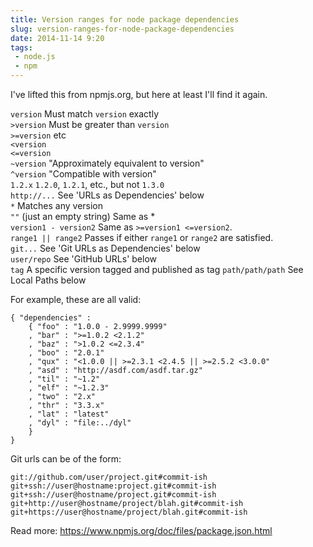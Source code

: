 ```yaml
---
title: Version ranges for node package dependencies
slug: version-ranges-for-node-package-dependencies
date: 2014-11-14 9:20
tags:
 - node.js
 - npm
---
```

I've lifted this from npmjs.org, but here at least I'll find it again.

`version` Must match `version` exactly  
`>version` Must be greater than `version`  
`>=version` etc  
`<version`  
`<=version`  
`~version` "Approximately equivalent to version"  
`^version` "Compatible with version"  
`1.2.x` `1.2.0`, `1.2.1`, etc., but not `1.3.0`  
`http://...` See 'URLs as Dependencies' below  
`*` Matches any version  
`""` (just an empty string) Same as *  
`version1 - version2` Same as `>=version1 <=version2`.  
`range1 || range2` Passes if either `range1` or `range2` are satisfied.  
`git...` See 'Git URLs as Dependencies' below  
`user/repo` See 'GitHub URLs' below  
`tag` A specific version tagged and published as tag `path/path/path` See Local Paths below  

For example, these are all valid:

    { "dependencies" :
        { "foo" : "1.0.0 - 2.9999.9999"
        , "bar" : ">=1.0.2 <2.1.2"
        , "baz" : ">1.0.2 <=2.3.4"
        , "boo" : "2.0.1"
        , "qux" : "<1.0.0 || >=2.3.1 <2.4.5 || >=2.5.2 <3.0.0"
        , "asd" : "http://asdf.com/asdf.tar.gz"
        , "til" : "~1.2"
        , "elf" : "~1.2.3"
        , "two" : "2.x"
        , "thr" : "3.3.x"
        , "lat" : "latest"
        , "dyl" : "file:../dyl"
        }
    }

Git urls can be of the form:

    git://github.com/user/project.git#commit-ish
    git+ssh://user@hostname:project.git#commit-ish
    git+ssh://user@hostname/project.git#commit-ish
    git+http://user@hostname/project/blah.git#commit-ish
    git+https://user@hostname/project/blah.git#commit-ish

Read more: https://www.npmjs.org/doc/files/package.json.html
